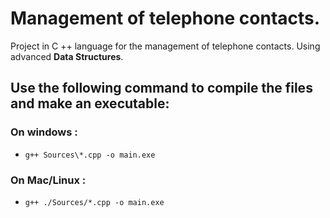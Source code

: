 # Management of telephone contacts.  


Project in C ++ language for the management of telephone contacts. Using advanced **Data Structures**.  


## Use the following command to compile the files and make an executable:
### On windows :
- `g++ Sources\*.cpp -o main.exe`  
### On Mac/Linux :
- `g++ ./Sources/*.cpp -o main.exe`

